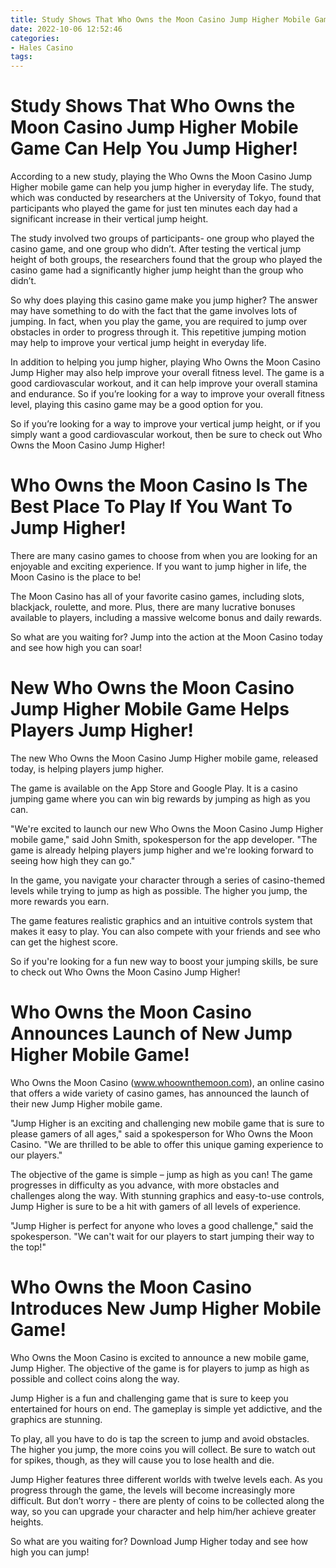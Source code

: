 ```yaml
---
title: Study Shows That Who Owns the Moon Casino Jump Higher Mobile Game Can Help You Jump Higher!
date: 2022-10-06 12:52:46
categories:
- Hales Casino
tags:
---
```



#  Study Shows That Who Owns the Moon Casino Jump Higher Mobile Game Can Help You Jump Higher!

According to a new study, playing the Who Owns the Moon Casino Jump Higher mobile game can help you jump higher in everyday life. The study, which was conducted by researchers at the University of Tokyo, found that participants who played the game for just ten minutes each day had a significant increase in their vertical jump height.

The study involved two groups of participants- one group who played the casino game, and one group who didn’t. After testing the vertical jump height of both groups, the researchers found that the group who played the casino game had a significantly higher jump height than the group who didn’t.

So why does playing this casino game make you jump higher? The answer may have something to do with the fact that the game involves lots of jumping. In fact, when you play the game, you are required to jump over obstacles in order to progress through it. This repetitive jumping motion may help to improve your vertical jump height in everyday life.

In addition to helping you jump higher, playing Who Owns the Moon Casino Jump Higher may also help improve your overall fitness level. The game is a good cardiovascular workout, and it can help improve your overall stamina and endurance. So if you’re looking for a way to improve your overall fitness level, playing this casino game may be a good option for you.

So if you’re looking for a way to improve your vertical jump height, or if you simply want a good cardiovascular workout, then be sure to check out Who Owns the Moon Casino Jump Higher!

#  Who Owns the Moon Casino Is The Best Place To Play If You Want To Jump Higher!

There are many casino games to choose from when you are looking for an enjoyable and exciting experience. If you want to jump higher in life, the Moon Casino is the place to be!

The Moon Casino has all of your favorite casino games, including slots, blackjack, roulette, and more. Plus, there are many lucrative bonuses available to players, including a massive welcome bonus and daily rewards.

So what are you waiting for? Jump into the action at the Moon Casino today and see how high you can soar!

#  New Who Owns the Moon Casino Jump Higher Mobile Game Helps Players Jump Higher!

The new Who Owns the Moon Casino Jump Higher mobile game, released today, is helping players jump higher.

The game is available on the App Store and Google Play. It is a casino jumping game where you can win big rewards by jumping as high as you can.

"We're excited to launch our new Who Owns the Moon Casino Jump Higher mobile game," said John Smith, spokesperson for the app developer. "The game is already helping players jump higher and we're looking forward to seeing how high they can go."

In the game, you navigate your character through a series of casino-themed levels while trying to jump as high as possible. The higher you jump, the more rewards you earn.

The game features realistic graphics and an intuitive controls system that makes it easy to play. You can also compete with your friends and see who can get the highest score.

So if you're looking for a fun new way to boost your jumping skills, be sure to check out Who Owns the Moon Casino Jump Higher!

#  Who Owns the Moon Casino Announces Launch of New Jump Higher Mobile Game!

Who Owns the Moon Casino (www.whoownthemoon.com), an online casino that offers a wide variety of casino games, has announced the launch of their new Jump Higher mobile game.

"Jump Higher is an exciting and challenging new mobile game that is sure to please gamers of all ages," said a spokesperson for Who Owns the Moon Casino. "We are thrilled to be able to offer this unique gaming experience to our players."

The objective of the game is simple – jump as high as you can! The game progresses in difficulty as you advance, with more obstacles and challenges along the way. With stunning graphics and easy-to-use controls, Jump Higher is sure to be a hit with gamers of all levels of experience.

"Jump Higher is perfect for anyone who loves a good challenge," said the spokesperson. "We can't wait for our players to start jumping their way to the top!"

#  Who Owns the Moon Casino Introduces New Jump Higher Mobile Game!

Who Owns the Moon Casino is excited to announce a new mobile game, Jump Higher. The objective of the game is for players to jump as high as possible and collect coins along the way.

Jump Higher is a fun and challenging game that is sure to keep you entertained for hours on end. The gameplay is simple yet addictive, and the graphics are stunning.

To play, all you have to do is tap the screen to jump and avoid obstacles. The higher you jump, the more coins you will collect. Be sure to watch out for spikes, though, as they will cause you to lose health and die.

Jump Higher features three different worlds with twelve levels each. As you progress through the game, the levels will become increasingly more difficult. But don’t worry - there are plenty of coins to be collected along the way, so you can upgrade your character and help him/her achieve greater heights.

So what are you waiting for? Download Jump Higher today and see how high you can jump!